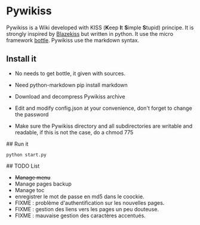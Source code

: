 # Pywikiss

Pywikiss is a Wiki developed with KISS (**K**eep **I**t **S**imple **S**tupid) principe. 
It is strongly inspired by [Blazekiss](http://projet.idleman.fr/blazekiss/) but written in python.
It use the micro framework [bottle](http://bottlepy.org). 
Pywikiss use the markdown syntax.

## Install it

* No needs to get bottle, it given with sources. 

* Need python-markdown
    pip install markdown

* Download and decompress Pywikiss archive
* Edit and modify config.json at your convenience, don't forget to change the password
* Make sure the Pywikiss directory and all subdirectories are writable and readable,  if this is not the case, do a chmod 775

## Run it

    python start.py


## TODO List 

* ~~Manage menu~~
* Manage pages backup  
* Manage toc 
* enregistrer le mot de passe en md5 dans le coockie.
* FIXME : problème d'authentification sur les nouvelles pages.
* FIXME : gestion des liens vers les pages un peu douteuse.
* FIXME : mauvaise gestion des caractères accentués.
